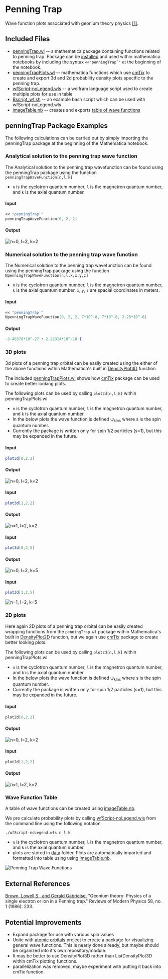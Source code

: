 # Penning Trap
Wave function plots associated with geonium theory physics [[1]](https://journals.aps.org/rmp/abstract/10.1103/RevModPhys.58.233). 

## Included Files
* [penningTrap.wl](https://github.com/cphys/penningTrap/blob/main/penningTrap.wl) -- a mathematica package containing functions related to penning trap. Package can be [installed](https://support.wolfram.com/5648?src=mathematica) and used within mathematica notebooks by including the syntax ``<<"penningTrap`"`` at the beginning of the notebook.
* [penningTrapPlots.wl](https://github.com/cphys/penningTrap/blob/main/penningTrapPlots.wl) -- mathematica functions which use [cmTix](https://github.com/cphys/cmPackages) to create and export 3d and 2d probability density plots specific to the penning trap.
* [wfScript-noLegend.wls](https://github.com/cphys/penningTrap/blob/main/wfScript-noLegend.wls) -- a wolfram language script used to create multiple plots for use in table
* [Bscript_wf.sh](https://github.com/cphys/penningTrap/blob/main/Bscript_wf.sh) -- an example bash script which can be used with wfScript-noLegend.wls
* [imageTable.nb](https://github.com/cphys/penningTrap/blob/main/imageTable.nb) -- creates and exports [table of wave functions](/data/WFTable.png)

## penningTrap Package Examples
The following calculations can be carried out by simply importing the penningTrap package at the beginning of the Mathematica notebook.

### Analytical solution to the penning trap wave function
The Analytical solution to the penning trap wavefunction can be found using the penningTrap package using the function `penningTrapWaveFunction[n,l,k]`
* `n` is the cyclotron quantum number, `l` is the magnetron quantum number, and `k` is the axial quantum number.
#### Input
```Mathematica
<< "penningTrap`"
penningTrapWaveFunction[0, 2, 2]
```
#### Output
![n=0, l=2, k=2](/data/eqns/n0_l2_k2.png)

### Numerical solution to the penning trap wave function
The Numerical solution to the penning trap wavefunction can be found using the penningTrap package using the function `NpenningTrapWaveFunction[n,l,k,x,y,z]`
* `n` is the cyclotron quantum number, `l` is the magnetron quantum number, `k` is the axial quantum number, `x`, `y`, `z` are spacial coordinates in meters.
#### Input
```Mathematica
<< "penningTrap`"
NpenningTrapWaveFunction[0, 2, 2, 7*10^-8, 7*10^-8, 2.25*10^-6]
```
#### Output
```Mathematica
-3.48378*10^-27 + 2.22314*10^-10 I
```
### 3D plots
3d plots of a penning trap orbital can be easily created using the either of the above functions within Mathematica's built in [DensityPlot3D](https://reference.wolfram.com/language/ref/DensityPlot3D.html) function.

The included [penningTrapPlots.wl](https://github.com/cphys/penningTrap/blob/main/penningTrapPlots.wl) shows how [cmTix](https://github.com/cphys/cmPackages) package can be used to create better looking plots.

The following plots can be used by calling `plot3d[n,l,k]` within penningTrapPlots.wl
* `n` is the cyclotron quantum number, `l` is the magnetron quantum number, and `k` is the axial quantum number.
* In the below plots the wave function is defined ψ<sub>klns</sub> where s is the spin quantum number.
* Currently the package is written only for spin 1/2 particles (s=1), but this may be expanded in the future.

#### Input
```Mathematica
plot3d[0,2,2]
```

#### Output
![n=0, l=2, k=2](/data/figs3d/vc164.4GHz_vz64.42MHz/n0_l2_k2.png)

#### Input
```Mathematica
plot3d[1,2,2]
```

#### Output
![n=1, l=2, k=2](/data/figs3d/vc164.4GHz_vz64.42MHz/n1_l2_k2.png)

#### Input
```Mathematica
plot3d[0,2,5]
```

#### Output
![n=0, l=2, k=5](/data/figs3d/vc164.4GHz_vz64.42MHz/n0_l2_k5.png)

#### Input
```Mathematica
plot3d[1,2,5]
```
![n=1, l=2, k=5](/data/figs3d/vc164.4GHz_vz64.42MHz/n1_l2_k5.png)

### 2D plots
Here again 2D plots of a penning trap orbital can be easily created wrapping functions from the `penningTrap.wl` package within Mathematica's built in [DensityPlot2D](https://reference.wolfram.com/language/ref/DensityPlot2D.html) function, but we again use [cmTix](https://github.com/cphys/cmPackages) package to create better looking plots.

The following plots can be used by calling `plot2d[n,l,k]` within penningTrapPlots.wl
* `n` is the cyclotron quantum number, `l` is the magnetron quantum number, and `k` is the axial quantum number.
* In the below plots the wave function is defined ψ<sub>klns</sub> where s is the spin quantum number.
* Currently the package is written only for spin 1/2 particles (s=1), but this may be expanded in the future.
#### Input
```Mathematica
plot2d[0,2,2]
```

#### Output
![n=0, l=2, k=2](/data/figs2d/vc164.4GHz_vz64.42MHz/n0_l2_k2.png)

#### Input
```Mathematica
plot2d[1,2,2]
```

#### Output
![n=1, l=2, k=2](/data/figs2d/vc164.4GHz_vz64.42MHz/n1_l2_k2.png)

### Wave Function Table
A table of wave functions can be created using [imageTable.nb](https://github.com/cphys/penningTrap/blob/main/imageTable.nb).

We pre calculate probability plots by calling [wfScript-noLegend.wls](https://github.com/cphys/penningTrap/blob/main/wfScript-noLegend.wls) from the command line using the following notation
```
./wfScript-noLegend.wls n l k
```
* `n` is the cyclotron quantum number, `l` is the magnetron quantum number, and `k` is the axial quantum number.
* plots are stored in [data](https://github.com/cphys/penningTrap/tree/main/data) folder.
Plots are automatically imported and formatted into table using using [imageTable.nb](https://github.com/cphys/penningTrap/blob/main/imageTable.nb).

![Penning Trap Wave Functions](/data/WFTable.png)

## External References
[Brown, Lowell S., and Gerald Gabrielse.](https://journals.aps.org/rmp/abstract/10.1103/RevModPhys.58.233)
"Geonium theory: Physics of a single electron or ion in a Penning trap."
Reviews of Modern Physics 58, no. 1 (1986): 233.

## Potential Improvements
* Expand package for use with various spin values
* Unite with [atomic orbitals](https://github.com/cphys/atomicOrbitals) project to create a package for visualizing general wave functions. This is nearly done already, but maybe should be organized into it's own repository/module.
* It may be better to use DensityPlot3D rather than ListDensityPlot3D within cmTix plotting functions.
* parallelization was removed, maybe experiment with putting it back into cmTix function.
